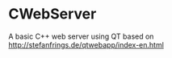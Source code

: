 CWebServer
==========

A basic C++ web server using QT based on http://stefanfrings.de/qtwebapp/index-en.html
